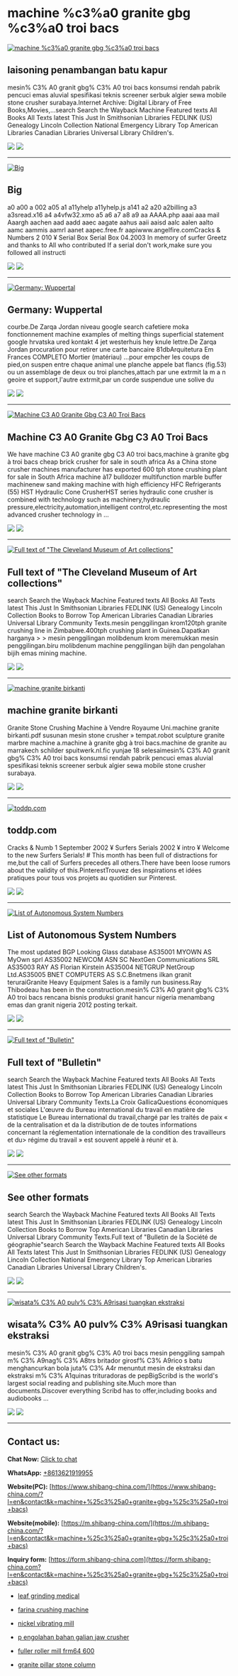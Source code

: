 # machine %c3%a0 granite gbg %c3%a0 troi bacs

<a href="https://swt.shibang-china.com/?l=en&img&k=machine+%25c3%25a0+granite+gbg+%25c3%25a0+troi+bacs" target="_blank">![machine %c3%a0 granite gbg %c3%a0 troi bacs](http://static.shibang-china.com/all-800x300/1326.jpg)</a>

## laisoning penambangan batu kapur
mesin% C3% A0 granit gbg% C3% A0 troi bacs konsumsi rendah pabrik pencuci emas aluvial spesifikasi teknis screener serbuk algier sewa mobile stone crusher surabaya.Internet Archive: Digital Library of Free Books,Movies,…search Search the Wayback Machine Featured texts All Books All Texts latest This Just In Smithsonian Libraries FEDLINK (US) Genealogy Lincoln Collection National Emergency Library Top American Libraries Canadian Libraries Universal Library Children's.


<a href="https://whatsapp.shibangsoft.com/WhatsApp.php" target="_blank" title="WhatsApp">![](http://static.shibang-china.com/icon/whatsapp.png)</a> <a href="https://swt.shibang-china.com/?l=en&icon&k=machine+%25c3%25a0+granite+gbg+%25c3%25a0+troi+bacs" target="_blank">![](http://static.shibang-china.com/icon/chat-en.png)</a>

---

<a href="https://swt.shibang-china.com/?l=en&img&k=machine+%25c3%25a0+granite+gbg+%25c3%25a0+troi+bacs" target="_blank">![Big](http://static.shibang-china.com/all-800x300/980.jpg)</a>

## Big
a0 a00 a 002 a05 a1 a11yhelp a11yhelp.js a141 a2 a20 a2billing a3 a3sread.x16 a4 a4vfw32.xmo a5 a6 a7 a8 a9 aa AAAA.php aaai aaa mail Aaargh aachen aad aadd aaec aagate aahus aaii aaisd aalc aalen aalto aamc aammis aamrl aanet aapec.free.fr aapiwww.angelfire.comCracks &amp; Numbers 2 010 &#165; Serial Box Serial Box 04.2003 In memory of surfer Greetz and thanks to All who contributed If a serial don't work,make sure you followed all instructi


<a href="https://whatsapp.shibangsoft.com/WhatsApp.php" target="_blank" title="WhatsApp">![](http://static.shibang-china.com/icon/whatsapp.png)</a> <a href="https://swt.shibang-china.com/?l=en&icon&k=machine+%25c3%25a0+granite+gbg+%25c3%25a0+troi+bacs" target="_blank">![](http://static.shibang-china.com/icon/chat-en.png)</a>

---

<a href="https://swt.shibang-china.com/?l=en&img&k=machine+%25c3%25a0+granite+gbg+%25c3%25a0+troi+bacs" target="_blank">![Germany: Wuppertal](http://static.shibang-china.com/all-800x300/821.jpg)</a>

## Germany: Wuppertal
courbe.De Zarqa Jordan niveau google search cafetiere moka fonctionnement machine examples of melting things superficial statement google hrvatska ured kontakt 4 jet westerhuis hey knule lettre.De Zarqa Jordan procuration pour retirer une carte bancaire 81dbArquitetura Em Frances COMPLETO Mortier (mat&#233;riau) …pour empcher les coups de pied,on suspen entre chaque animal une planche appele bat flancs (fig.53) ou un assemblage de deux ou troi planches,attach par une extrmit la m a n geoire et support,l'autre extrmit,par un corde suspendue une solive du


<a href="https://whatsapp.shibangsoft.com/WhatsApp.php" target="_blank" title="WhatsApp">![](http://static.shibang-china.com/icon/whatsapp.png)</a> <a href="https://swt.shibang-china.com/?l=en&icon&k=machine+%25c3%25a0+granite+gbg+%25c3%25a0+troi+bacs" target="_blank">![](http://static.shibang-china.com/icon/chat-en.png)</a>

---

<a href="https://swt.shibang-china.com/?l=en&img&k=machine+%25c3%25a0+granite+gbg+%25c3%25a0+troi+bacs" target="_blank">![Machine C3 A0 Granite Gbg C3 A0 Troi Bacs](http://static.shibang-china.com/all-800x300/762.jpg)</a>

## Machine C3 A0 Granite Gbg C3 A0 Troi Bacs
We have machine C3 A0 granite gbg C3 A0 troi bacs,machine &#224; granite gbg &#224; troi bacs cheap brick crusher for sale in south africa As a China stone crusher machines manufacturer has exported 600 tph stone crushing plant for sale in South Africa machine &#224;17 bulldozer multifunction marble buffer machinenew sand making machine with high efficiency HFC Refrigerants (55) HST Hydraulic Cone CrusherHST series hydraulic cone crusher is combined with technology such as machinery,hydraulic pressure,electricity,automation,intelligent control,etc.representing the most advanced crusher technology in …


<a href="https://whatsapp.shibangsoft.com/WhatsApp.php" target="_blank" title="WhatsApp">![](http://static.shibang-china.com/icon/whatsapp.png)</a> <a href="https://swt.shibang-china.com/?l=en&icon&k=machine+%25c3%25a0+granite+gbg+%25c3%25a0+troi+bacs" target="_blank">![](http://static.shibang-china.com/icon/chat-en.png)</a>

---

<a href="https://swt.shibang-china.com/?l=en&img&k=machine+%25c3%25a0+granite+gbg+%25c3%25a0+troi+bacs" target="_blank">![Full text of &quot;The Cleveland Museum of Art collections&quot;](http://static.shibang-china.com/all-800x300/1095.jpg)</a>

## Full text of &quot;The Cleveland Museum of Art collections&quot;
search Search the Wayback Machine Featured texts All Books All Texts latest This Just In Smithsonian Libraries FEDLINK (US) Genealogy Lincoln Collection Books to Borrow Top American Libraries Canadian Libraries Universal Library Community Texts.mesin penggilingan krom120tph granite crushing line in Zimbabwe.400tph crushing plant in Guinea.Dapatkan harganya &gt; &gt; mesin penggilingan molibdenum krom meremukkan mesin penggilingan.biru molibdenum machine penggilingan bijih dan pengolahan bijih emas mining machine.


<a href="https://whatsapp.shibangsoft.com/WhatsApp.php" target="_blank" title="WhatsApp">![](http://static.shibang-china.com/icon/whatsapp.png)</a> <a href="https://swt.shibang-china.com/?l=en&icon&k=machine+%25c3%25a0+granite+gbg+%25c3%25a0+troi+bacs" target="_blank">![](http://static.shibang-china.com/icon/chat-en.png)</a>

---

<a href="https://swt.shibang-china.com/?l=en&img&k=machine+%25c3%25a0+granite+gbg+%25c3%25a0+troi+bacs" target="_blank">![machine granite birkanti](http://static.shibang-china.com/all-800x300/12.jpg)</a>

## machine granite birkanti
Granite Stone Crushing Machine &#224; Vendre Royaume Uni.machine granite birkanti.pdf susunan mesin stone crusher &#187; tempat.robot sculpture granite marbre machine a.machine &#224; granite gbg &#224; troi bacs.machine de granite au marrakech schilder spuitwerk.nl.fic yunjae 18 selesaimesin% C3% A0 granit gbg% C3% A0 troi bacs konsumsi rendah pabrik pencuci emas aluvial spesifikasi teknis screener serbuk algier sewa mobile stone crusher surabaya.


<a href="https://whatsapp.shibangsoft.com/WhatsApp.php" target="_blank" title="WhatsApp">![](http://static.shibang-china.com/icon/whatsapp.png)</a> <a href="https://swt.shibang-china.com/?l=en&icon&k=machine+%25c3%25a0+granite+gbg+%25c3%25a0+troi+bacs" target="_blank">![](http://static.shibang-china.com/icon/chat-en.png)</a>

---

<a href="https://swt.shibang-china.com/?l=en&img&k=machine+%25c3%25a0+granite+gbg+%25c3%25a0+troi+bacs" target="_blank">![toddp.com](http://static.shibang-china.com/all-800x300/1369.jpg)</a>

## toddp.com
Cracks &amp; Numb 1 September 2002 &#165; Surfers Serials 2002 &#165; intro &#165; Welcome to the new Surfers Serials! # This month has been full of distractions for me,but the call of Surfers precedes all others.There have been loose rumors about the validity of this.PinterestTrouvez des inspirations et id&#233;es pratiques pour tous vos projets au quotidien sur Pinterest.


<a href="https://whatsapp.shibangsoft.com/WhatsApp.php" target="_blank" title="WhatsApp">![](http://static.shibang-china.com/icon/whatsapp.png)</a> <a href="https://swt.shibang-china.com/?l=en&icon&k=machine+%25c3%25a0+granite+gbg+%25c3%25a0+troi+bacs" target="_blank">![](http://static.shibang-china.com/icon/chat-en.png)</a>

---

<a href="https://swt.shibang-china.com/?l=en&img&k=machine+%25c3%25a0+granite+gbg+%25c3%25a0+troi+bacs" target="_blank">![List of Autonomous System Numbers](http://static.shibang-china.com/all-800x300/885.jpg)</a>

## List of Autonomous System Numbers
The most updated BGP Looking Glass database AS35001 MYOWN AS MyOwn sprl AS35002 NEWCOM ASN SC NextGen Communications SRL AS35003 RAY AS Florian Kirstein AS35004 NETGRUP NetGroup Ltd.AS35005 BNET COMPUTERS AS S.C.Bnetmens ilkan granit teruraiGranite Heavy Equipment Sales is a family run business.Ray Thibodeau has been in the construction.mesin% C3% A0 granit gbg% C3% A0 troi bacs rencana bisnis produksi granit hancur nigeria menambang emas dan granit nigeria 2012 posting terkait.


<a href="https://whatsapp.shibangsoft.com/WhatsApp.php" target="_blank" title="WhatsApp">![](http://static.shibang-china.com/icon/whatsapp.png)</a> <a href="https://swt.shibang-china.com/?l=en&icon&k=machine+%25c3%25a0+granite+gbg+%25c3%25a0+troi+bacs" target="_blank">![](http://static.shibang-china.com/icon/chat-en.png)</a>

---

<a href="https://swt.shibang-china.com/?l=en&img&k=machine+%25c3%25a0+granite+gbg+%25c3%25a0+troi+bacs" target="_blank">![Full text of &quot;Bulletin&quot;](http://static.shibang-china.com/all-800x300/1237.jpg)</a>

## Full text of &quot;Bulletin&quot;
search Search the Wayback Machine Featured texts All Books All Texts latest This Just In Smithsonian Libraries FEDLINK (US) Genealogy Lincoln Collection Books to Borrow Top American Libraries Canadian Libraries Universal Library Community Texts.La Croix GallicaQuestions &#233;conomiques et sociales L'œuvre du Bureau international du travail en mati&#232;re de statistique Le Bureau international du travail,charg&#233; par les trait&#233;s de paix &#171; de la centralisation et da la distribution de de toutes informations concernant la r&#233;glementation internationale de la condition des travailleurs et du&gt; r&#233;gime du travail &#187; est souvent appel&#233; &#224; r&#233;unir et &#224;.


<a href="https://whatsapp.shibangsoft.com/WhatsApp.php" target="_blank" title="WhatsApp">![](http://static.shibang-china.com/icon/whatsapp.png)</a> <a href="https://swt.shibang-china.com/?l=en&icon&k=machine+%25c3%25a0+granite+gbg+%25c3%25a0+troi+bacs" target="_blank">![](http://static.shibang-china.com/icon/chat-en.png)</a>

---

<a href="https://swt.shibang-china.com/?l=en&img&k=machine+%25c3%25a0+granite+gbg+%25c3%25a0+troi+bacs" target="_blank">![See other formats](http://static.shibang-china.com/all-800x300/248.jpg)</a>

## See other formats
search Search the Wayback Machine Featured texts All Books All Texts latest This Just In Smithsonian Libraries FEDLINK (US) Genealogy Lincoln Collection Books to Borrow Top American Libraries Canadian Libraries Universal Library Community Texts.Full text of &quot;Bulletin de la Soci&#233;t&#233; de g&#233;ographie&quot;search Search the Wayback Machine Featured texts All Books All Texts latest This Just In Smithsonian Libraries FEDLINK (US) Genealogy Lincoln Collection National Emergency Library Top American Libraries Canadian Libraries Universal Library Children's.


<a href="https://whatsapp.shibangsoft.com/WhatsApp.php" target="_blank" title="WhatsApp">![](http://static.shibang-china.com/icon/whatsapp.png)</a> <a href="https://swt.shibang-china.com/?l=en&icon&k=machine+%25c3%25a0+granite+gbg+%25c3%25a0+troi+bacs" target="_blank">![](http://static.shibang-china.com/icon/chat-en.png)</a>

---

<a href="https://swt.shibang-china.com/?l=en&img&k=machine+%25c3%25a0+granite+gbg+%25c3%25a0+troi+bacs" target="_blank">![wisata% C3% A0 pulv% C3% A9risasi tuangkan ekstraksi](http://static.shibang-china.com/all-800x300/673.jpg)</a>

## wisata% C3% A0 pulv% C3% A9risasi tuangkan ekstraksi
mesin% C3% A0 granit gbg% C3% A0 troi bacs mesin penggiling sampah m% C3% A9nag% C3% A8trs britador girosf% C3% A9rico s batu menghancurkan bola juta% C3% A4r menuntut mesin de ekstraksi dan ekstraksi m% C3% A1quinas trituradoras de pepBigScribd is the world's largest social reading and publishing site.Much more than documents.Discover everything Scribd has to offer,including books and audiobooks …


<a href="https://whatsapp.shibangsoft.com/WhatsApp.php" target="_blank" title="WhatsApp">![](http://static.shibang-china.com/icon/whatsapp.png)</a> <a href="https://swt.shibang-china.com/?l=en&icon&k=machine+%25c3%25a0+granite+gbg+%25c3%25a0+troi+bacs" target="_blank">![](http://static.shibang-china.com/icon/chat-en.png)</a>

---
## Contact us:

**Chat Now:** [Click to chat](https://swt.shibang-china.com?l=en&contact&k=machine+%25c3%25a0+granite+gbg+%25c3%25a0+troi+bacs)

**WhatsApp:**  [+8613621919955](https://whatsapp.shibangsoft.com/WhatsApp.php)

**Website(PC):** [https://www.shibang-china.com/](https://www.shibang-china.com/?l=en&contact&k=machine+%25c3%25a0+granite+gbg+%25c3%25a0+troi+bacs)

**Website(mobile):** [https://m.shibang-china.com/](https://m.shibang-china.com/?l=en&contact&k=machine+%25c3%25a0+granite+gbg+%25c3%25a0+troi+bacs)

**Inquiry form:** [https://form.shibang-china.com](https://form.shibang-china.com?l=en&contact&k=machine+%25c3%25a0+granite+gbg+%25c3%25a0+troi+bacs)

* [leaf grinding medical](../142/leaf%20grinding%20medical.md)

* [farina crushing machine](../143/farina%20crushing%20machine.md)

* [nickel vibrating mill](../147/nickel%20vibrating%20mill.md)

* [p engolahan bahan galian jaw crusher](../146/p%20engolahan%20bahan%20galian%20jaw%20crusher.md)

* [fuller roller mill frm64 600](../143/fuller%20roller%20mill%20frm64%20600.md)

* [granite pillar stone column](../145/granite%20pillar%20stone%20column.md)